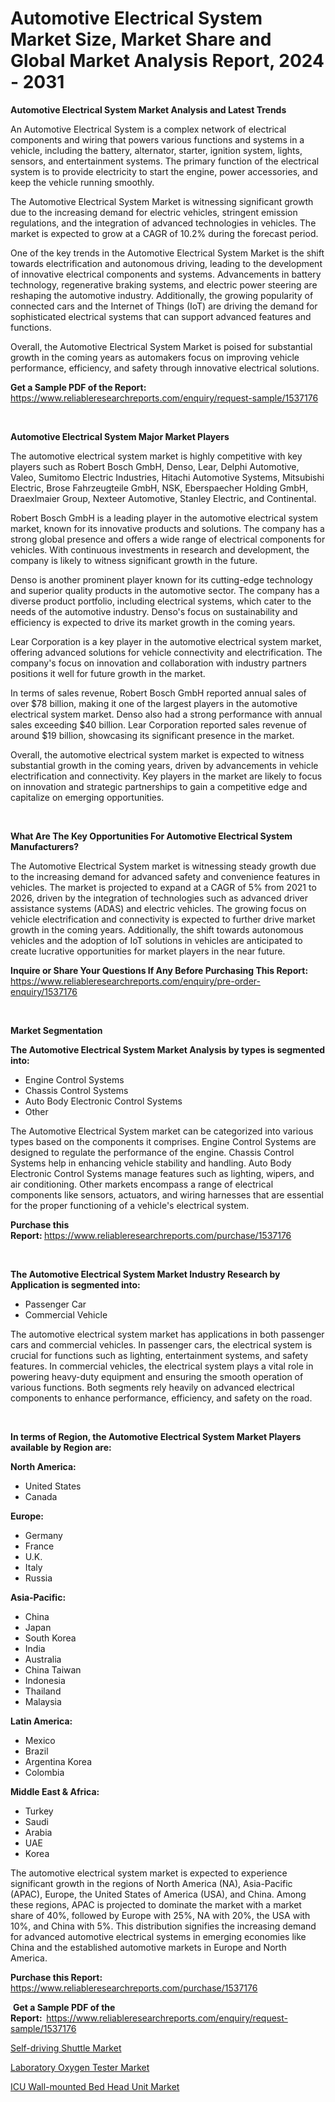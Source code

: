 <p><h1>Automotive Electrical System Market Size, Market Share and Global Market Analysis Report, 2024 - 2031</h1></p><p><strong>Automotive Electrical System Market Analysis and Latest Trends</strong></p>
<p><p>An Automotive Electrical System is a complex network of electrical components and wiring that powers various functions and systems in a vehicle, including the battery, alternator, starter, ignition system, lights, sensors, and entertainment systems. The primary function of the electrical system is to provide electricity to start the engine, power accessories, and keep the vehicle running smoothly.</p><p>The Automotive Electrical System Market is witnessing significant growth due to the increasing demand for electric vehicles, stringent emission regulations, and the integration of advanced technologies in vehicles. The market is expected to grow at a CAGR of 10.2% during the forecast period.</p><p>One of the key trends in the Automotive Electrical System Market is the shift towards electrification and autonomous driving, leading to the development of innovative electrical components and systems. Advancements in battery technology, regenerative braking systems, and electric power steering are reshaping the automotive industry. Additionally, the growing popularity of connected cars and the Internet of Things (IoT) are driving the demand for sophisticated electrical systems that can support advanced features and functions.</p><p>Overall, the Automotive Electrical System Market is poised for substantial growth in the coming years as automakers focus on improving vehicle performance, efficiency, and safety through innovative electrical solutions.</p></p>
<p><strong>Get a Sample PDF of the Report:&nbsp;</strong> <a href="https://www.reliableresearchreports.com/enquiry/request-sample/1537176">https://www.reliableresearchreports.com/enquiry/request-sample/1537176</a></p>
<p>&nbsp;</p>
<p><strong>Automotive Electrical System Major Market Players</strong></p>
<p><p>The automotive electrical system market is highly competitive with key players such as Robert Bosch GmbH, Denso, Lear, Delphi Automotive, Valeo, Sumitomo Electric Industries, Hitachi Automotive Systems, Mitsubishi Electric, Brose Fahrzeugteile GmbH, NSK, Eberspaecher Holding GmbH, Draexlmaier Group, Nexteer Automotive, Stanley Electric, and Continental. </p><p>Robert Bosch GmbH is a leading player in the automotive electrical system market, known for its innovative products and solutions. The company has a strong global presence and offers a wide range of electrical components for vehicles. With continuous investments in research and development, the company is likely to witness significant growth in the future.</p><p>Denso is another prominent player known for its cutting-edge technology and superior quality products in the automotive sector. The company has a diverse product portfolio, including electrical systems, which cater to the needs of the automotive industry. Denso's focus on sustainability and efficiency is expected to drive its market growth in the coming years.</p><p>Lear Corporation is a key player in the automotive electrical system market, offering advanced solutions for vehicle connectivity and electrification. The company's focus on innovation and collaboration with industry partners positions it well for future growth in the market.</p><p>In terms of sales revenue, Robert Bosch GmbH reported annual sales of over $78 billion, making it one of the largest players in the automotive electrical system market. Denso also had a strong performance with annual sales exceeding $40 billion. Lear Corporation reported sales revenue of around $19 billion, showcasing its significant presence in the market.</p><p>Overall, the automotive electrical system market is expected to witness substantial growth in the coming years, driven by advancements in vehicle electrification and connectivity. Key players in the market are likely to focus on innovation and strategic partnerships to gain a competitive edge and capitalize on emerging opportunities.</p></p>
<p>&nbsp;</p>
<p><strong>What Are The Key Opportunities For Automotive Electrical System Manufacturers?</strong></p>
<p><p>The Automotive Electrical System market is witnessing steady growth due to the increasing demand for advanced safety and convenience features in vehicles. The market is projected to expand at a CAGR of 5% from 2021 to 2026, driven by the integration of technologies such as advanced driver assistance systems (ADAS) and electric vehicles. The growing focus on vehicle electrification and connectivity is expected to further drive market growth in the coming years. Additionally, the shift towards autonomous vehicles and the adoption of IoT solutions in vehicles are anticipated to create lucrative opportunities for market players in the near future.</p></p>
<p><strong>Inquire or Share Your Questions If Any Before Purchasing This Report:</strong> <a href="https://www.reliableresearchreports.com/enquiry/pre-order-enquiry/1537176">https://www.reliableresearchreports.com/enquiry/pre-order-enquiry/1537176</a></p>
<p>&nbsp;</p>
<p><strong>Market Segmentation</strong></p>
<p><strong>The Automotive Electrical System Market Analysis by types is segmented into:</strong></p>
<p><ul><li>Engine Control Systems</li><li>Chassis Control Systems</li><li>Auto Body Electronic Control Systems</li><li>Other</li></ul></p>
<p><p>The Automotive Electrical System market can be categorized into various types based on the components it comprises. Engine Control Systems are designed to regulate the performance of the engine. Chassis Control Systems help in enhancing vehicle stability and handling. Auto Body Electronic Control Systems manage features such as lighting, wipers, and air conditioning. Other markets encompass a range of electrical components like sensors, actuators, and wiring harnesses that are essential for the proper functioning of a vehicle's electrical system.</p></p>
<p><strong>Purchase this Report:&nbsp;</strong><a href="https://www.reliableresearchreports.com/purchase/1537176">https://www.reliableresearchreports.com/purchase/1537176</a></p>
<p>&nbsp;</p>
<p><strong>The Automotive Electrical System Market Industry Research by Application is segmented into:</strong></p>
<p><ul><li>Passenger Car</li><li>Commercial Vehicle</li></ul></p>
<p><p>The automotive electrical system market has applications in both passenger cars and commercial vehicles. In passenger cars, the electrical system is crucial for functions such as lighting, entertainment systems, and safety features. In commercial vehicles, the electrical system plays a vital role in powering heavy-duty equipment and ensuring the smooth operation of various functions. Both segments rely heavily on advanced electrical components to enhance performance, efficiency, and safety on the road.</p></p>
<p>&nbsp;</p>
<p><strong>In terms of Region, the Automotive Electrical System Market Players available by Region are:</strong></p>
<p>
    <p> <strong> North America: </strong>
        <ul>
            <li>United States</li>
            <li>Canada</li>
        </ul>
        </p> 
    <p> <strong> Europe: </strong>
        <ul>
            <li>Germany</li>
            <li>France</li>
            <li>U.K.</li>
            <li>Italy</li>
            <li>Russia</li>
        </ul>
        </p> 
    <p> <strong> Asia-Pacific: </strong>
        <ul>
            <li>China</li>
            <li>Japan</li>
            <li>South Korea</li>
            <li>India</li>
            <li>Australia</li>
            <li>China Taiwan</li>
            <li>Indonesia</li>
            <li>Thailand</li>
            <li>Malaysia</li>
        </ul>
        </p> 
    <p> <strong> Latin America: </strong>
        <ul>
            <li>Mexico</li>
            <li>Brazil</li>
            <li>Argentina Korea</li>
            <li>Colombia</li>
        </ul>
        </p> 
    <p> <strong> Middle East & Africa: </strong>
        <ul>
            <li>Turkey</li>
            <li>Saudi</li>
            <li>Arabia</li>
            <li>UAE</li>
            <li>Korea</li>
        </ul>
    </p>
    </p>
<p><p>The automotive electrical system market is expected to experience significant growth in the regions of North America (NA), Asia-Pacific (APAC), Europe, the United States of America (USA), and China. Among these regions, APAC is projected to dominate the market with a market share of 40%, followed by Europe with 25%, NA with 20%, the USA with 10%, and China with 5%. This distribution signifies the increasing demand for advanced automotive electrical systems in emerging economies like China and the established automotive markets in Europe and North America.</p></p>
<p><strong>Purchase this Report: </strong><a href="https://www.reliableresearchreports.com/purchase/1537176">https://www.reliableresearchreports.com/purchase/1537176</a></p>
<p>&nbsp;<strong>Get a Sample PDF of the Report:&nbsp;&nbsp;</strong><a href="https://www.reliableresearchreports.com/enquiry/request-sample/1537176">https://www.reliableresearchreports.com/enquiry/request-sample/1537176</a></p>
<p><strong></strong></p>
<p><p><a href="https://view.publitas.com/reportprime-1/insights-into-self-driving-shuttle-market-size-analysing-market-share-trends-and-growth-from-2023-to-2030/">Self-driving Shuttle Market</a></p><p><a href="https://view.publitas.com/reportprime-1/laboratory-oxygen-tester-market-size-furnishes-valuable-information-encompassing-market-share-market-trends-and-projections-spanning-from-2023-to-2030/">Laboratory Oxygen Tester Market</a></p><p><a href="https://view.publitas.com/reportprime-1/global-icu-wall-mounted-bed-head-unit-market-size-and-market-trends-insights-and-projections-from-2023-to-2030/">ICU Wall-mounted Bed Head Unit Market</a></p></p>